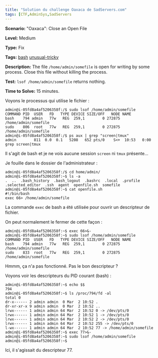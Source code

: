 ```yaml
---
title: "Solution du challenge Oaxaca de SadServers.com"
tags: [CTF,AdminSys,SadServers
---
```


**Scenario:** "Oaxaca": Close an Open File

**Level:** Medium

**Type:** Fix

**Tags:** [bash](https://sadservers.com/tag/bash)   [unusual-tricky](https://sadservers.com/tag/unusual-tricky)  

**Description:** The file `/home/admin/somefile` is open for writing by some process. Close this file without killing the process.

**Test:** `lsof /home/admin/somefile` returns nothing.

**Time to Solve:** 15 minutes.

Voyons le processus qui utilise le fichier :

```console
admin@i-05fd8a4af5206358f:/$ sudo lsof /home/admin/somefile 
COMMAND PID  USER   FD   TYPE DEVICE SIZE/OFF   NODE NAME
bash    794 admin   77w   REG  259,1        0 272875 /home/admin/somefile
sudo    806  root   77w   REG  259,1        0 272875 /home/admin/somefile
admin@i-05fd8a4af5206358f:/$ ps aux | grep "screen|tmux"
admin        811  0.0  0.1   5208   652 pts/0    S<+  10:53   0:00 grep screen|tmux
```

Il s'agit de bash et je ne vois aucune session `screen` ni `tmux` présente...

Je fouille dans le dossier de l'administrateur :

```console
admin@i-05fd8a4af5206358f:/$ cd home/admin/
admin@i-05fd8a4af5206358f:~$ ls -a
.  ..  .bash_history  .bash_logout  .bashrc  .local  .profile  .selected_editor  .ssh  agent  openfile.sh  somefile
admin@i-05fd8a4af5206358f:~$ cat openfile.sh 
#!/bin/bash
exec 66> /home/admin/somefile
```

La commande `exec` de bash a été utilisée pour ouvrir un descripteur de fichier.

On peut normalement le fermer de cette façon :

```console
admin@i-05fd8a4af5206358f:~$ exec 66>&-
admin@i-05fd8a4af5206358f:~$ sudo lsof /home/admin/somefile 
COMMAND PID  USER   FD   TYPE DEVICE SIZE/OFF   NODE NAME
bash    794 admin   77w   REG  259,1        0 272875 /home/admin/somefile
sudo    833  root   77w   REG  259,1        0 272875 /home/admin/somefile
```

Hmmm, ça n'a pas fonctionné. Pas le bon descripteur ?

Voyons voir les descripteurs du PID courant (bash) :

```console
admin@i-05fd8a4af5206358f:~$ echo $$
794
admin@i-05fd8a4af5206358f:~$ ls /proc/794/fd -al
total 0
dr-x------ 2 admin admin  0 Mar  2 10:52 .
dr-xr-xr-x 9 admin admin  0 Mar  2 10:52 ..
lrwx------ 1 admin admin 64 Mar  2 10:52 0 -> /dev/pts/0
lrwx------ 1 admin admin 64 Mar  2 10:52 1 -> /dev/pts/0
lrwx------ 1 admin admin 64 Mar  2 10:52 2 -> /dev/pts/0
lrwx------ 1 admin admin 64 Mar  2 10:52 255 -> /dev/pts/0
l-wx------ 1 admin admin 64 Mar  2 10:52 77 -> /home/admin/somefile
admin@i-05fd8a4af5206358f:~$ exec 77>&-
admin@i-05fd8a4af5206358f:~$ sudo lsof /home/admin/somefile 
admin@i-05fd8a4af5206358f:~$
```

Ici, il s'agissait du descripteur 77.
